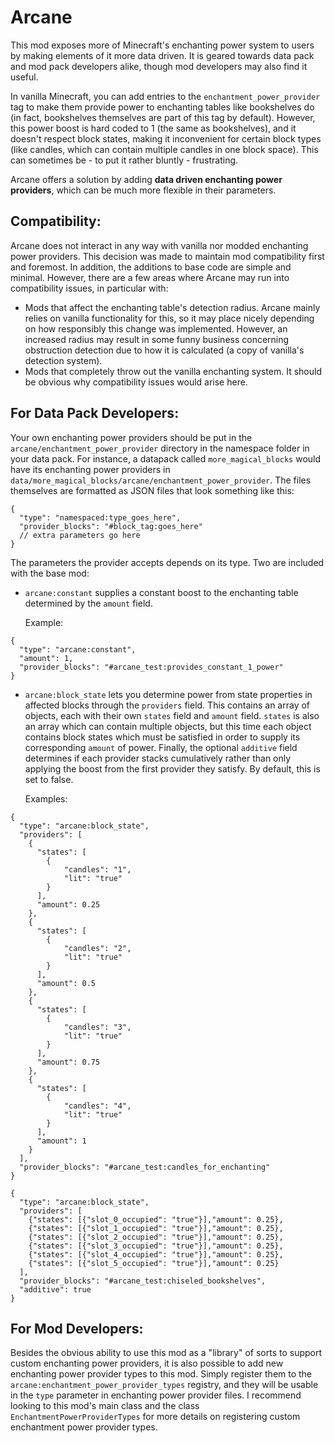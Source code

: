 # Arcane

This mod exposes more of Minecraft's enchanting power system to users by making elements of it more data driven.  It is geared towards data pack and mod pack developers alike, though mod developers may also find it useful.

In vanilla Minecraft, you can add entries to the `enchantment_power_provider` tag to make them provide power to enchanting tables like bookshelves do (in fact, bookshelves themselves are part of this tag by default).  However, this power boost is hard coded to 1 (the same as bookshelves), and it doesn't respect block states, making it inconvenient for certain block types (like candles, which can contain multiple candles in one block space). This can sometimes be - to put it rather bluntly - frustrating.

Arcane offers a solution by adding **data driven enchanting power providers**, which can be much more flexible in their parameters.

## Compatibility:
Arcane does not interact in any way with vanilla nor modded enchanting power providers.  This decision was made to maintain mod compatibility first and foremost.  In addition, the additions to base code are simple and minimal.  However, there are a few areas where Arcane may run into compatibility issues, in particular with:
- Mods that affect the enchanting table's detection radius.  Arcane mainly relies on vanilla functionality for this, so it may place nicely depending on how responsibly this change was implemented.  However, an increased radius may result in some funny business concerning obstruction detection due to how it is calculated (a copy of vanilla's detection system).
- Mods that completely throw out the vanilla enchanting system.  It should be obvious why compatibility issues would arise here.

## For Data Pack Developers:
Your own enchanting power providers should be put in the `arcane/enchantment_power_provider` directory in the namespace folder in your data pack. For instance, a datapack called `more_magical_blocks` would have its enchanting power providers in `data/more_magical_blocks/arcane/enchantment_power_provider`.  The files themselves are formatted as JSON files that look something like this:
```json5
{
  "type": "namespaced:type_goes_here",
  "provider_blocks": "#block_tag:goes_here"
  // extra parameters go here
}
```
The parameters the provider accepts depends on its type.  Two are included with the base mod: 
- `arcane:constant` supplies a constant boost to the enchanting table determined by the `amount` field.

    Example:
```json5
{
  "type": "arcane:constant",
  "amount": 1,
  "provider_blocks": "#arcane_test:provides_constant_1_power"
}
```
- `arcane:block_state` lets you determine power from state properties in affected blocks through the `providers` field. This contains an array of objects, each with their own `states` field and `amount` field.  `states` is also an array which can contain multiple objects, but this time each object contains block states which must be satisfied in order to supply its corresponding `amount` of power.  Finally, the optional `additive` field determines if each provider stacks cumulatively rather than only applying the boost from the first provider they satisfy.  By default, this is set to false.

    Examples:
```json5
{
  "type": "arcane:block_state",
  "providers": [
    {
      "states": [
        {
            "candles": "1",
            "lit": "true"
        }
      ],
      "amount": 0.25
    },
    {
      "states": [
        {
            "candles": "2",
            "lit": "true"
        }
      ],
      "amount": 0.5
    },
    {
      "states": [
        {
            "candles": "3",
            "lit": "true"
        }
      ],
      "amount": 0.75
    },
    {
      "states": [
        {
            "candles": "4",
            "lit": "true"
        }
      ],
      "amount": 1
    }
  ],
  "provider_blocks": "#arcane_test:candles_for_enchanting"
}
```
```json5
{
  "type": "arcane:block_state",
  "providers": [
    {"states": [{"slot_0_occupied": "true"}],"amount": 0.25},
    {"states": [{"slot_1_occupied": "true"}],"amount": 0.25},
    {"states": [{"slot_2_occupied": "true"}],"amount": 0.25},
    {"states": [{"slot_3_occupied": "true"}],"amount": 0.25},
    {"states": [{"slot_4_occupied": "true"}],"amount": 0.25},
    {"states": [{"slot_5_occupied": "true"}],"amount": 0.25}
  ],
  "provider_blocks": "#arcane_test:chiseled_bookshelves",
  "additive": true
}
```
## For Mod Developers:
Besides the obvious ability to use this mod as a "library" of sorts to support custom enchanting power providers, it is also possible to add new enchanting power provider types to this mod.  Simply register them to the `arcane:enchantment_power_provider_types` registry, and they will be usable in the `type` parameter in enchanting power provider files.  I recommend looking to this mod's main class and the class `EnchantmentPowerProviderTypes` for more details on registering custom enchantment power provider types.